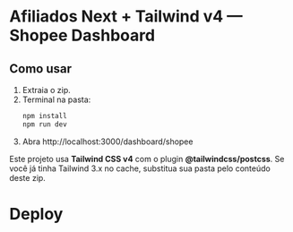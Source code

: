 # Afiliados Next + Tailwind v4 — Shopee Dashboard

## Como usar
1. Extraia o zip.
2. Terminal na pasta:
   ```bash
   npm install
   npm run dev
   ```
3. Abra http://localhost:3000/dashboard/shopee

Este projeto usa **Tailwind CSS v4** com o plugin **@tailwindcss/postcss**.
Se você já tinha Tailwind 3.x no cache, substitua sua pasta pelo conteúdo deste zip.
# Deploy
